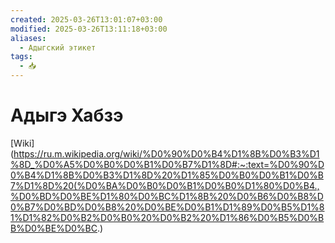 ```yaml
---
created: 2025-03-26T13:01:07+03:00
modified: 2025-03-26T13:11:18+03:00
aliases:
  - Адыгский этикет
tags:
  - 📥
---
```


# Адыгэ Хабзэ

[Wiki](https://ru.m.wikipedia.org/wiki/%D0%90%D0%B4%D1%8B%D0%B3%D1%8D_%D0%A5%D0%B0%D0%B1%D0%B7%D1%8D#:~:text=%D0%90%D0%B4%D1%8B%D0%B3%D1%8D%20%D1%85%D0%B0%D0%B1%D0%B7%D1%8D%20(%D0%BA%D0%B0%D0%B1%D0%B0%D1%80%D0%B4.,%D0%BD%D0%BE%D1%80%D0%BC%D1%8B%20%D0%B6%D0%B8%D0%B7%D0%BD%D0%B8%20%D0%BE%D0%B1%D1%89%D0%B5%D1%81%D1%82%D0%B2%D0%B0%20%D0%B2%20%D1%86%D0%B5%D0%BB%D0%BE%D0%BC.)
